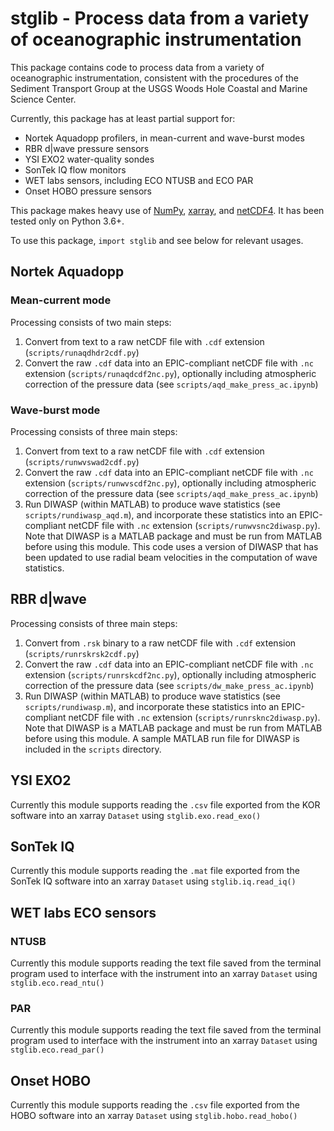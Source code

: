 # stglib - Process data from a variety of oceanographic instrumentation

This package contains code to process data from a variety of oceanographic instrumentation, consistent with the procedures of the Sediment Transport Group at the USGS Woods Hole Coastal and Marine Science Center.

Currently, this package has at least partial support for:

- Nortek Aquadopp profilers, in mean-current and wave-burst modes
- RBR d|wave pressure sensors
- YSI EXO2 water-quality sondes
- SonTek IQ flow monitors
- WET labs sensors, including ECO NTUSB and ECO PAR
- Onset HOBO pressure sensors

This package makes heavy use of [NumPy](http://www.numpy.org), [xarray](http://xarray.pydata.org/en/stable/), and [netCDF4](http://unidata.github.io/netcdf4-python/). It has been tested only on Python 3.6+.

To use this package, `import stglib` and see below for relevant usages.

## Nortek Aquadopp

### Mean-current mode

Processing consists of two main steps:

1. Convert from text to a raw netCDF file with `.cdf` extension (`scripts/runaqdhdr2cdf.py`)
2. Convert the raw `.cdf` data into an EPIC-compliant netCDF file with `.nc` extension (`scripts/runaqdcdf2nc.py`), optionally including atmospheric correction of the pressure data (see `scripts/aqd_make_press_ac.ipynb`)

### Wave-burst mode

Processing consists of three main steps:

1. Convert from text to a raw netCDF file with `.cdf` extension (`scripts/runwvswad2cdf.py`)
2. Convert the raw `.cdf` data into an EPIC-compliant netCDF file with `.nc` extension (`scripts/runwvscdf2nc.py`), optionally including atmospheric correction of the pressure data (see `scripts/aqd_make_press_ac.ipynb`)
3. Run DIWASP (within MATLAB) to produce wave statistics (see `scripts/rundiwasp_aqd.m`), and incorporate these statistics into an EPIC-compliant netCDF file with `.nc` extension (`scripts/runwvsnc2diwasp.py`). Note that DIWASP is a MATLAB package and must be run from MATLAB before using this module. This code uses a version of DIWASP that has been updated to use radial beam velocities in the computation of wave statistics.

## RBR d|wave

Processing consists of three main steps:

1. Convert from `.rsk` binary to a raw netCDF file with `.cdf` extension (`scripts/runrskrsk2cdf.py`)
2. Convert the raw `.cdf` data into an EPIC-compliant netCDF file with `.nc` extension (`scripts/runrskcdf2nc.py`), optionally including atmospheric correction of the pressure data (see `scripts/dw_make_press_ac.ipynb`)
3. Run DIWASP (within MATLAB) to produce wave statistics (see `scripts/rundiwasp.m`), and incorporate these statistics into an EPIC-compliant netCDF file with `.nc` extension (`scripts/runrsknc2diwasp.py`). Note that DIWASP is a MATLAB package and must be run from MATLAB before using this module. A sample MATLAB run file for DIWASP is included in the `scripts` directory.

## YSI EXO2

Currently this module supports reading the `.csv` file exported from the KOR software into an xarray `Dataset` using `stglib.exo.read_exo()`

## SonTek IQ

Currently this module supports reading the `.mat` file exported from the SonTek IQ software into an xarray `Dataset` using `stglib.iq.read_iq()`

## WET labs ECO sensors

### NTUSB

Currently this module supports reading the text file saved from the terminal program used to interface with the instrument into an xarray `Dataset` using `stglib.eco.read_ntu()`

### PAR

Currently this module supports reading the text file saved from the terminal program used to interface with the instrument into an xarray `Dataset` using `stglib.eco.read_par()`

## Onset HOBO

Currently this module supports reading the `.csv` file exported from the HOBO software into an xarray `Dataset` using `stglib.hobo.read_hobo()`
